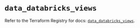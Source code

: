# `data_databricks_views`

Refer to the Terraform Registry for docs: [`data_databricks_views`](https://registry.terraform.io/providers/databricks/databricks/1.41.0/docs/data-sources/views).
